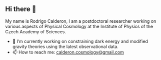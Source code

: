 ## Hi there 👋
My name is Rodrigo Calderon, I am a postdoctoral researcher working on various aspects of Physical Cosmology at the Institute of Physics of the Czech Academy of Sciences.

- 🔭 I’m currently working on constraining dark energy and modified gravity theories using the latest observational data.
- 📫 How to reach me: calderon.cosmology@gmail.com
<!--
**rcalderonb6/rcalderonb6** is a ✨ _special_ ✨ repository because its `README.md` (this file) appears on your GitHub profile.

Here are some ideas to get you started:

- 🔭 I’m currently working on ...
- 🌱 I’m currently learning ...
- 👯 I’m looking to collaborate on ...
- 🤔 I’m looking for help with ...
- 💬 Ask me about ...
- 📫 How to reach me: ...
- 😄 Pronouns: ...
- ⚡ Fun fact: ...
-->
